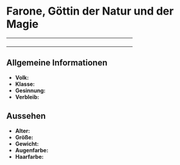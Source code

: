 # Farone, Göttin der Natur und der Magie

<primary-label ref="npc"/>

<secondary-label ref="animus"/>

<secondary-label ref="magic"/>

<table>
<tr><td>
<p>
</p>

</td><td width="300">
<!-- Edit here -->
<img src="farone.png" alt="" />
</td></tr>
</table>

## Allgemeine Informationen

- **Volk:**
- **Klasse:**
- **Gesinnung:**
- **Verbleib:**

## Aussehen

- **Alter:**
- **Größe:**
- **Gewicht:**
- **Augenfarbe:**
- **Haarfarbe:**

<!--
## Beziehungen

<list columns="3">
<li>
</li>
</list>

## Notizen

- **Ziele:** 
- **Geheimnisse:** 
-->